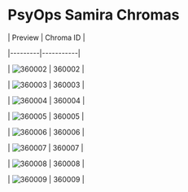 # PsyOps Samira Chromas


| Preview | Chroma ID |

|---------|-----------|

| ![360002](https://raw.communitydragon.org/latest/plugins/rcp-be-lol-game-data/global/default/v1/champion-chroma-images/360/360002.png) | 360002 |

| ![360003](https://raw.communitydragon.org/latest/plugins/rcp-be-lol-game-data/global/default/v1/champion-chroma-images/360/360003.png) | 360003 |

| ![360004](https://raw.communitydragon.org/latest/plugins/rcp-be-lol-game-data/global/default/v1/champion-chroma-images/360/360004.png) | 360004 |

| ![360005](https://raw.communitydragon.org/latest/plugins/rcp-be-lol-game-data/global/default/v1/champion-chroma-images/360/360005.png) | 360005 |

| ![360006](https://raw.communitydragon.org/latest/plugins/rcp-be-lol-game-data/global/default/v1/champion-chroma-images/360/360006.png) | 360006 |

| ![360007](https://raw.communitydragon.org/latest/plugins/rcp-be-lol-game-data/global/default/v1/champion-chroma-images/360/360007.png) | 360007 |

| ![360008](https://raw.communitydragon.org/latest/plugins/rcp-be-lol-game-data/global/default/v1/champion-chroma-images/360/360008.png) | 360008 |

| ![360009](https://raw.communitydragon.org/latest/plugins/rcp-be-lol-game-data/global/default/v1/champion-chroma-images/360/360009.png) | 360009 |